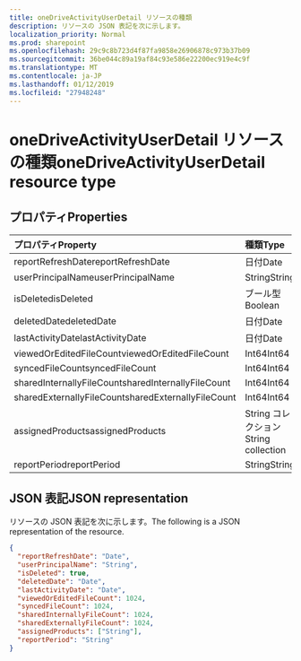 ```yaml
---
title: oneDriveActivityUserDetail リソースの種類
description: リソースの JSON 表記を次に示します。
localization_priority: Normal
ms.prod: sharepoint
ms.openlocfilehash: 29c9c8b723d4f87fa9858e26906878c973b37b09
ms.sourcegitcommit: 36be044c89a19af84c93e586e22200ec919e4c9f
ms.translationtype: MT
ms.contentlocale: ja-JP
ms.lasthandoff: 01/12/2019
ms.locfileid: "27948248"
---
```

# <a name="onedriveactivityuserdetail-resource-type"></a><span data-ttu-id="8f760-103">oneDriveActivityUserDetail リソースの種類</span><span class="sxs-lookup"><span data-stu-id="8f760-103">oneDriveActivityUserDetail resource type</span></span>

## <a name="properties"></a><span data-ttu-id="8f760-104">プロパティ</span><span class="sxs-lookup"><span data-stu-id="8f760-104">Properties</span></span>

| <span data-ttu-id="8f760-105">プロパティ</span><span class="sxs-lookup"><span data-stu-id="8f760-105">Property</span></span>                  | <span data-ttu-id="8f760-106">種類</span><span class="sxs-lookup"><span data-stu-id="8f760-106">Type</span></span>              |
| :------------------------ | :---------------- |
| <span data-ttu-id="8f760-107">reportRefreshDate</span><span class="sxs-lookup"><span data-stu-id="8f760-107">reportRefreshDate</span></span>         | <span data-ttu-id="8f760-108">日付</span><span class="sxs-lookup"><span data-stu-id="8f760-108">Date</span></span>              |
| <span data-ttu-id="8f760-109">userPrincipalName</span><span class="sxs-lookup"><span data-stu-id="8f760-109">userPrincipalName</span></span>         | <span data-ttu-id="8f760-110">String</span><span class="sxs-lookup"><span data-stu-id="8f760-110">String</span></span>            |
| <span data-ttu-id="8f760-111">isDeleted</span><span class="sxs-lookup"><span data-stu-id="8f760-111">isDeleted</span></span>                 | <span data-ttu-id="8f760-112">ブール型</span><span class="sxs-lookup"><span data-stu-id="8f760-112">Boolean</span></span>           |
| <span data-ttu-id="8f760-113">deletedDate</span><span class="sxs-lookup"><span data-stu-id="8f760-113">deletedDate</span></span>               | <span data-ttu-id="8f760-114">日付</span><span class="sxs-lookup"><span data-stu-id="8f760-114">Date</span></span>              |
| <span data-ttu-id="8f760-115">lastActivityDate</span><span class="sxs-lookup"><span data-stu-id="8f760-115">lastActivityDate</span></span>          | <span data-ttu-id="8f760-116">日付</span><span class="sxs-lookup"><span data-stu-id="8f760-116">Date</span></span>              |
| <span data-ttu-id="8f760-117">viewedOrEditedFileCount</span><span class="sxs-lookup"><span data-stu-id="8f760-117">viewedOrEditedFileCount</span></span>   | <span data-ttu-id="8f760-118">Int64</span><span class="sxs-lookup"><span data-stu-id="8f760-118">Int64</span></span>             |
| <span data-ttu-id="8f760-119">syncedFileCount</span><span class="sxs-lookup"><span data-stu-id="8f760-119">syncedFileCount</span></span>           | <span data-ttu-id="8f760-120">Int64</span><span class="sxs-lookup"><span data-stu-id="8f760-120">Int64</span></span>             |
| <span data-ttu-id="8f760-121">sharedInternallyFileCount</span><span class="sxs-lookup"><span data-stu-id="8f760-121">sharedInternallyFileCount</span></span> | <span data-ttu-id="8f760-122">Int64</span><span class="sxs-lookup"><span data-stu-id="8f760-122">Int64</span></span>             |
| <span data-ttu-id="8f760-123">sharedExternallyFileCount</span><span class="sxs-lookup"><span data-stu-id="8f760-123">sharedExternallyFileCount</span></span> | <span data-ttu-id="8f760-124">Int64</span><span class="sxs-lookup"><span data-stu-id="8f760-124">Int64</span></span>             |
| <span data-ttu-id="8f760-125">assignedProducts</span><span class="sxs-lookup"><span data-stu-id="8f760-125">assignedProducts</span></span>          | <span data-ttu-id="8f760-126">String コレクション</span><span class="sxs-lookup"><span data-stu-id="8f760-126">String collection</span></span> |
| <span data-ttu-id="8f760-127">reportPeriod</span><span class="sxs-lookup"><span data-stu-id="8f760-127">reportPeriod</span></span>              | <span data-ttu-id="8f760-128">String</span><span class="sxs-lookup"><span data-stu-id="8f760-128">String</span></span>            |

## <a name="json-representation"></a><span data-ttu-id="8f760-129">JSON 表記</span><span class="sxs-lookup"><span data-stu-id="8f760-129">JSON representation</span></span>

<span data-ttu-id="8f760-130">リソースの JSON 表記を次に示します。</span><span class="sxs-lookup"><span data-stu-id="8f760-130">The following is a JSON representation of the resource.</span></span>

<!-- {
  "blockType": "resource",
  "@odata.type": "microsoft.graph.oneDriveActivityUserDetail"
} -->

```json
{
  "reportRefreshDate": "Date", 
  "userPrincipalName": "String", 
  "isDeleted": true, 
  "deletedDate": "Date", 
  "lastActivityDate": "Date", 
  "viewedOrEditedFileCount": 1024, 
  "syncedFileCount": 1024, 
  "sharedInternallyFileCount": 1024, 
  "sharedExternallyFileCount": 1024, 
  "assignedProducts": ["String"], 
  "reportPeriod": "String"
}
```
